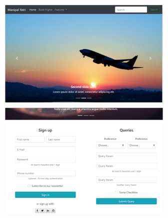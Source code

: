 ![WebsiteImage](public/images/websitePhotoOne.png)

![WebsiteImage](public/images/websitePhotoTwo.png)
